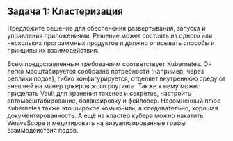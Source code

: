 ## Задача 1: Кластеризация

Предложите решение для обеспечения развертывания, запуска и управления приложениями. Решение может состоять из одного или нескольких программных продуктов и должно описывать способы и принципы их взаимодействия.

Всем предоставленным требованиям соответствует Kubernetes. Он легко масштабируется сообразно потребности (например, через реплики подов), гибко конфигурируется, отделяет внутреннюю среду от внешней на манер докеровского роутинга. Также к нему можно приделать Vault для хранения токенов и секретов, настроить автомасштабирование, балансировку и фейловер. Несомненный плюс Kubernetes также это широкое комьюнити, а следовательно, хорошая документированность. А ещё на кластер кубера можно накатить WeaveScope и медитировать на визуализированные графы взаимодействия подов.
